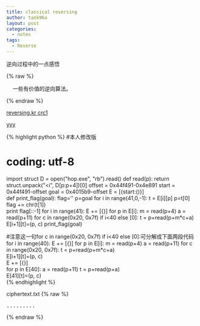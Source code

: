 ```yaml
---
title: classical reversing
author: tank96a
layout: post
categories:
  - notes
tags:
  - Reverse
---
```


逆向过程中的一点感悟

{% raw %}
<pre>
  一些有价值的逆向算法。
</pre>
{% endraw %}

[reversing.kr crc1](http://anch0vy.tistory.com/60)

[yyy](http://111/222/yyy.html)

{% highlight python %}
#本人修改版
# coding: utf-8
import struct
D = open("hop.exe", "rb").read()
def read(p):
    return struct.unpack("<i", D[p:p+4])[0]
offset = 0x44f491-0x4e891
start  = 0x44f491-offset
goal   = 0x4015b9-offset
E = [{start:()}]  
def print_flag(goal):
    flag=''
    p=goal
    for i in range(41,0,-1):
        t = E[i][p]
        p=t[0]
        flag += chr(t[1])                                                
    print flag[::-1]
for i in range(41):
    E += [{}]
    for p in E[i]:
        m = read(p+4)
        a = read(p+11)
        for c in range(0x20, 0x7f) if i<40 else [0]:
            t = p+read(p+m*c+a)   
            E[i+1][t]=(p, c)
print_flag(goal)

#注意这一句for c in range(0x20, 0x7f) if i<40 else [0]:可分解成下面两段代码
for i in range(40):
    E += [{}]
    for p in E[i]:
        m = read(p+4)
        a = read(p+11)
        for c in range(0x20, 0x7f):
            t = p+read(p+m*c+a)   
            E[i+1][t]=(p, c)   
E += [{}]           
for p in E[40]:
    a = read(p+11)
    t = p+read(p+a)   
    E[41][t]=(p, c)  
{% endhighlight %}

ciphertext.txt
{% raw %}
<pre>
.........
</pre>
{% endraw %}
